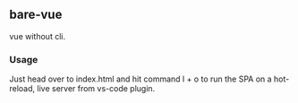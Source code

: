 ## bare-vue

vue without cli.


### Usage

Just head over to index.html and hit command l + o to run the SPA on a hot-reload, live server from vs-code plugin.